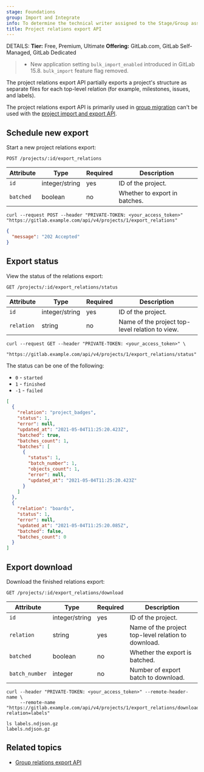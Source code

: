 ```yaml
---
stage: Foundations
group: Import and Integrate
info: To determine the technical writer assigned to the Stage/Group associated with this page, see https://handbook.gitlab.com/handbook/product/ux/technical-writing/#assignments
title: Project relations export API
---
```


DETAILS:
**Tier:** Free, Premium, Ultimate
**Offering:** GitLab.com, GitLab Self-Managed, GitLab Dedicated

> - New application setting `bulk_import_enabled` introduced in GitLab 15.8. `bulk_import` feature flag removed.

The project relations export API partially exports a project's structure as separate files for each
top-level
relation (for example, milestones, issues, and labels).

The project relations export API is primarily used in
[group migration](../user/group/import/_index.md) can't
be used with the
[project import and export API](project_import_export.md).

## Schedule new export

Start a new project relations export:

```plaintext
POST /projects/:id/export_relations
```

| Attribute | Type           | Required | Description                                        |
|-----------|----------------|----------|----------------------------------------------------|
| `id`      | integer/string | yes      | ID of the project.                                 |
| `batched` | boolean        | no       | Whether to export in batches.                      |

```shell
curl --request POST --header "PRIVATE-TOKEN: <your_access_token>" "https://gitlab.example.com/api/v4/projects/1/export_relations"
```

```json
{
  "message": "202 Accepted"
}
```

## Export status

View the status of the relations export:

```plaintext
GET /projects/:id/export_relations/status
```

| Attribute  | Type           | Required | Description                                        |
|------------|----------------|----------|----------------------------------------------------|
| `id`       | integer/string | yes      | ID of the project.                                 |
| `relation` | string         | no       | Name of the project top-level relation to view.    |

```shell
curl --request GET --header "PRIVATE-TOKEN: <your_access_token>" \
     "https://gitlab.example.com/api/v4/projects/1/export_relations/status"
```

The status can be one of the following:

- `0` - `started`
- `1` - `finished`
- `-1` - `failed`

```json
[
  {
    "relation": "project_badges",
    "status": 1,
    "error": null,
    "updated_at": "2021-05-04T11:25:20.423Z",
    "batched": true,
    "batches_count": 1,
    "batches": [
      {
        "status": 1,
        "batch_number": 1,
        "objects_count": 1,
        "error": null,
        "updated_at": "2021-05-04T11:25:20.423Z"
      }
    ]
  },
  {
    "relation": "boards",
    "status": 1,
    "error": null,
    "updated_at": "2021-05-04T11:25:20.085Z",
    "batched": false,
    "batches_count": 0
  }
]
```

## Export download

Download the finished relations export:

```plaintext
GET /projects/:id/export_relations/download
```

| Attribute      | Type           | Required | Description                                         |
|----------------|----------------|----------|-----------------------------------------------------|
| `id`           | integer/string | yes      | ID of the project.                                  |
| `relation`     | string         | yes      | Name of the project top-level relation to download. |
| `batched`      | boolean        | no       | Whether the export is batched.                      |
| `batch_number` | integer        | no       | Number of export batch to download.                 |

```shell
curl --header "PRIVATE-TOKEN: <your_access_token>" --remote-header-name \
     --remote-name "https://gitlab.example.com/api/v4/projects/1/export_relations/download?relation=labels"
```

```shell
ls labels.ndjson.gz
labels.ndjson.gz
```

## Related topics

- [Group relations export API](group_relations_export.md)
